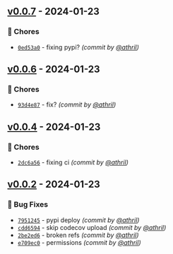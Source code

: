 
## [v0.0.7] - 2024-01-23
### :wrench: Chores
- [`0ed53a0`](https://github.com/athril/this.is.a.test.package/commit/0ed53a07d57f27710047b9007ea083eae95b4e41) - fixing pypi? *(commit by [@athril](https://github.com/athril))*


## [v0.0.6] - 2024-01-23
### :wrench: Chores
- [`93d4e87`](https://github.com/athril/this.is.a.test.package/commit/93d4e8709b3618919afa0f0574db7c8286c13384) - fix? *(commit by [@athril](https://github.com/athril))*


## [v0.0.4] - 2024-01-23
### :wrench: Chores
- [`2dc6a56`](https://github.com/athril/this.is.a.test.package/commit/2dc6a568802edfabf20d52e1266f7b2fd2025319) - fixing ci *(commit by [@athril](https://github.com/athril))*


## [v0.0.2] - 2024-01-23
### :bug: Bug Fixes
- [`7951245`](https://github.com/athril/this.is.a.test.package/commit/7951245bd91c4201928c30fb134c401fbcf451f0) - pypi deploy *(commit by [@athril](https://github.com/athril))*
- [`cdd6594`](https://github.com/athril/this.is.a.test.package/commit/cdd659497a001f17251db823712843944009b3dd) - skip codecov upload *(commit by [@athril](https://github.com/athril))*
- [`2be2ed6`](https://github.com/athril/this.is.a.test.package/commit/2be2ed667aaad83b51bcb0e00cf6a877a4e6feac) - broken refs *(commit by [@athril](https://github.com/athril))*
- [`e709ec0`](https://github.com/athril/this.is.a.test.package/commit/e709ec02f7b428415f42408caf28412802adcf8f) - permissions *(commit by [@athril](https://github.com/athril))*


[v0.0.2]: https://github.com/athril/this.is.a.test.package/compare/v0.0.1...v0.0.2
[v0.0.4]: https://github.com/athril/this.is.a.test.package/compare/v0.0.3...v0.0.4
[v0.0.6]: https://github.com/athril/this.is.a.test.package/compare/v0.0.4...v0.0.6
[v0.0.7]: https://github.com/athril/this.is.a.test.package/compare/v0.0.6...v0.0.7
